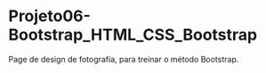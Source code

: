 # Projeto06-Bootstrap_HTML_CSS_Bootstrap
Page de design de fotografia, para treinar o método Bootstrap.
